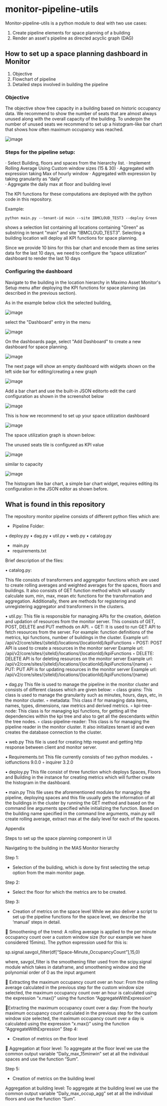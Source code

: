 # monitor-pipeline-utils

Monitor-pipeline-utils is a python module to deal with two use cases:

1. Create pipeline elements for space planning of a building
2. Render an asset's pipeline as directed acyclic graph (DAG)


## How to set up a space planning dashboard in Monitor

1. Objective
2. Flowchart of pipeline
3. Detailed steps involved in building the pipeline

### Objective

The objective show free capacity in a building based on historic occupancy data. We recommend to show the number of seats that are almost always unused along with the overall capacity of the building.
To underpin the number of unused seats we recommend to set up a histogram-like bar chart that shows how often maximum occupancy was reached.

![image](https://media.github.ibm.com/user/370291/files/5ad2a6c1-557a-437b-bc35-7a6859c105f4)

### Steps for the pipeline setup: 

·	Select Building, floors and spaces from the hierarchy list.
·	Implement Rolling Average Using Custom window sizes (15 & 30)
·	Aggregated with expression taking Max of hourly window
·	Aggregated with expression by taking granularity as “daily”  
·	Aggregate the daily max at floor and building level

The KPI functions for these computations are deployed with the python code in this repository.

Example:

`python main.py --tenant-id main --site IBMCLOUD_TEST3 --deploy Green`

shows a selection list containing all locations containing "Green" as substring in tenant "main" and site "IBMCLOUD_TEST3". Selecting a building location will deploy all KPI functions for space planning.

Since we provide 10 bins for this bar chart and encode them as time series data for the last 10 days, we need to configure the “space utilization” dashboard to render the last 10 days


### Configuring the dashboard

Navigate to the building in the location hierarchy in Maximo Asset Monitor's Setup menu after deploying the KPI functions for space planning (as described in the previous section).

As in the example below click the selected building,

![image](https://media.github.ibm.com/user/370291/files/4eecc0f8-07ce-4a5e-9f03-3bdc6dc933e1)

select the "Dashboard" entry in the menu

![image](https://media.github.ibm.com/user/370291/files/1d98866b-b647-416a-8bf7-8946a3c66492)

On the dashboards page, select "Add Dashboard" to create a new dashboard for space planning.

![image](https://media.github.ibm.com/user/370291/files/279b450b-b47f-4a61-b4c4-ee989982ba91)

The next page will show an empty dashboard with widgets shown on the left side bar for editing/creating a new graph

![image](https://media.github.ibm.com/user/370291/files/69c89c03-004a-4168-9854-ae90f09815ad)

Add a bar chart and use the built-in JSON editorto edit the card configuration as shown in the screenshot below

![image](https://media.github.ibm.com/user/370291/files/20ad65dc-bfe0-40d3-874d-8c02af506316)
 
This is how we recommend to set up your space utilization dashboard

![image](https://media.github.ibm.com/user/370291/files/d492c180-ce6e-4dec-a9a1-b4718878c095) 

The space utilization graph is shown below:

The unused seats tile is configured as KPI value

![image](https://media.github.ibm.com/user/370291/files/3f0c5e76-d7c6-4622-9795-b23841b6cf01)

similar to capacity
 
![image](https://media.github.ibm.com/user/370291/files/3fc7e44e-ea96-4665-95d5-28f11b55baae)

The histogram like bar chart, a simple bar chart widget, requires editing its configuration in the JSON editor as shown before.

## What is found in this repository

The repository monitor pipeline consists of different python files which are:

-	Pipeline Folder:
  
•	deploy.py
•	dag.py
•	util.py
•	web.py
•	catalog.py
* main.py
* requirements.txt

Brief description of the files:

•	catalog.py:

This file consists of transformers and aggregator functions which are used to create rolling averages and weighted averages for the spaces, floors and buildings. It also consists of GET function method which will usually calculate sum, min, max, mean etc functions for the transformation and aggregation. Additionally, there are methods for registering and unregistering aggregator and transformers in the clusters.

•	util.py:
This file is responsible for managing APIs for the creation, deletion and updation of resources from the monitor server. This consists of GET, POST, DELETE and PUT methods on API. 
◦	GET: It is used to run GET API to fetch resources from the server. For example: function definitions of the metrics, kpi functions, number of buildings in the cluster.
Example url: /api/v2/core/sites/{siteId}/locations/{locationId}/kpiFunctions 
◦	POST: POST API is used to create a resources in the monitor server
Example url: /api/v2/core/sites/{siteId}/locations/{locationId}/kpiFunctions 
◦	DELETE: DELETE API is for deleting resources on the monitor server
Example url: /api/v2/core/sites/{siteId}/locations/{locationId}/kpiFunctions/{name} 
◦	PUT: PUT API is for updating resources in the monitor server
Example url: /api/v2/core/sites/{siteId}/locations/{locationId}/kpiFunctions/{name}

•	dag.py
This file is used to manage the pipeline in the monitor cluster and consists of different classes which are given below:
◦	class grains: This class is used to manage the granularity such as minutes, hours, days, etc, in the monitor cluster.
◦	metadata: This class if for managing data items, names, types, dimensions, raw metrics and derived metrics.
◦	kpi-tree-node: This class is for managing kpi functions, for getting all the dependencies within the kpi tree and also to get all the descendants within the tree nodes.
◦	class-pipeline-reader: This class is for managing the pipeline reader in the monitor cluster. It also initializes tenant id and even creates the database connection to the cluster. 

•	web.py
This file is used for creating http request and getting http response between client and monitor server.

•	Requirements.txt
This file currently consists of two python modules.
◦	iotfunctions 9.0.0
◦	inquirer 3.2.0

•	deploy.py
This file consist of three function which deploys Spaces, Floors and Building in the instance for creating metrics which will further create the histogram in the dashboard. 

•	main.py
This file uses the aforementioned modules for managing the pipeline, deploying spaces and this file usually gets the information of all the buildings in the cluster by running the GET method and based on the command line arguments specified while initializing the function. Based on the building name specified in the command line arguments, main.py will create rolling average, extract max at the daily level for each of the spaces. 


Appendix

Steps to set up the space planning component in UI

Navigating to the building in the MAS Monitor hierarchy

Step 1: 

-	Selection of the building, which is done by first selecting the setup option from the main monitor page.

Step 2:

-	Select the floor for which the metrics are to be created.

Step 3:
-	Creation of metrics on the space level
While we also deliver a script to set up the pipeline functions for the space level, we describe the ‘manual’ steps in detail.

  Smoothening of the trend: A rolling average is applied to the per minute occupancy count over a custom window size (for our example we have considered 15mins). The python expression used for this is:

sp.signal.savgol_filter(df[“Space-Minute_OccupancyCount”],15,0)

where, savgol_filter is the smoothening filter used from the scipy.signal module which takes in dataframe, and smoothening window and the polynomial order of 0 as the input argument

 Extracting the maximum occupancy count over an hour: From the rolling average calculated in the previous step for the custom window size selected, the maximum occupancy count over an hour is calculated using the expression “x.max()” using the function “AggregateWithExpression”

   
Extracting the maximum occupancy count over a day: From the hourly maximum occupancy count calculated in the previous step for the custom window size selected, the maximum occupancy count over a day is calculated using the expression “x.max()” using the function “AggregateWithExpression”
Step 4:
-	Creation of metrics on the floor level

 Aggregation at floor level: To aggregate at the floor level we use the common output variable “Daily_max_15minwin” set at all the individual spaces and use the function “Sum”.


Step 5: 
-	Creation of metrics on the building level

Aggregation at building level: To aggregate at the building level we use the common output variable “Daily_max_occup_agg” set at all the individual floors and use the function “Sum”.

